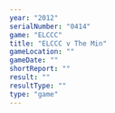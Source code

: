 ```yaml
---
year: "2012"
serialNumber: "0414" 
game: "ELCCC"
title: "ELCCC v The Min"
gameLocation: ""
gameDate: ""
shortReport: ""
result: ""
resultType: ""
type: "game"
---
```

